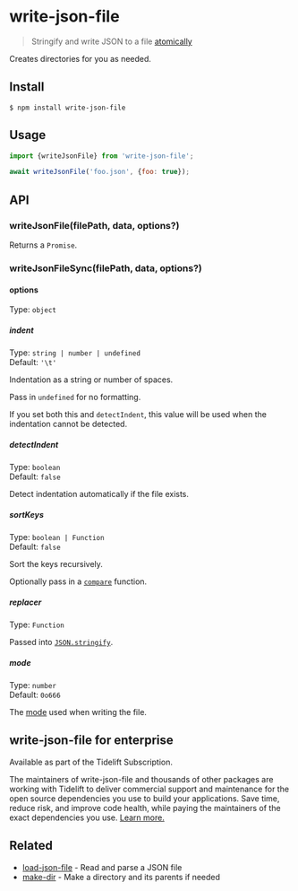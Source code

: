 # write-json-file

> Stringify and write JSON to a file [atomically](https://github.com/npm/write-file-atomic)

Creates directories for you as needed.

## Install

```
$ npm install write-json-file
```

## Usage

```js
import {writeJsonFile} from 'write-json-file';

await writeJsonFile('foo.json', {foo: true});
```

## API

### writeJsonFile(filePath, data, options?)

Returns a `Promise`.

### writeJsonFileSync(filePath, data, options?)

#### options

Type: `object`

##### indent

Type: `string | number | undefined`\
Default: `'\t'`

Indentation as a string or number of spaces.

Pass in `undefined` for no formatting.

If you set both this and `detectIndent`, this value will be used when the indentation cannot be detected.

##### detectIndent

Type: `boolean`\
Default: `false`

Detect indentation automatically if the file exists.

##### sortKeys

Type: `boolean | Function`\
Default: `false`

Sort the keys recursively.

Optionally pass in a [`compare`](https://developer.mozilla.org/en-US/docs/Web/JavaScript/Reference/Global_Objects/Array/sort) function.

##### replacer

Type: `Function`

Passed into [`JSON.stringify`](https://developer.mozilla.org/en-US/docs/Web/JavaScript/Reference/Global_Objects/JSON/stringify#The_replacer_parameter).

##### mode

Type: `number`\
Default: `0o666`

The [mode](https://en.wikipedia.org/wiki/File_system_permissions#Numeric_notation) used when writing the file.

## write-json-file for enterprise

Available as part of the Tidelift Subscription.

The maintainers of write-json-file and thousands of other packages are working with Tidelift to deliver commercial support and maintenance for the open source dependencies you use to build your applications. Save time, reduce risk, and improve code health, while paying the maintainers of the exact dependencies you use. [Learn more.](https://tidelift.com/subscription/pkg/npm-write-json-file?utm_source=npm-write-json-file&utm_medium=referral&utm_campaign=enterprise&utm_term=repo)

## Related

- [load-json-file](https://github.com/sindresorhus/load-json-file) - Read and parse a JSON file
- [make-dir](https://github.com/sindresorhus/make-dir) - Make a directory and its parents if needed

